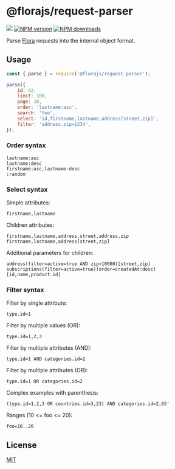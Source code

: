 # @florajs/request-parser

![](https://github.com/florajs/request-parser/workflows/ci/badge.svg)
[![NPM version](https://img.shields.io/npm/v/@florajs/request-parser.svg?style=flat)](https://www.npmjs.com/package/@florajs/request-parser)
[![NPM downloads](https://img.shields.io/npm/dm/@florajs/request-parser.svg?style=flat)](https://www.npmjs.com/package/@florajs/request-parser)

Parse [Flora](https://github.com/florajs/flora) requests into the internal object format.

## Usage

```js
const { parse } = require('@florajs/request-parser');

parse({
    id: 42,
    limit: 100,
    page: 10,
    order: 'lastname:asc',
    search: 'foo',
    select: 'id,firstname,lastname,address[street,zip]',
    filter: 'address.zip=1234',
});
```

### Order syntax

```
lastname:asc
lastname:desc
firstname:asc,lastname:desc
:random
```

### Select syntax

Simple attributes:

```
firstname,lastname
```

Children attributes:

```
firstname,lastname,address.street,address.zip
firstname,lastname,address[street,zip]
```

Additional parameters for children:

```
address(filter=active=true AND zip>10000)[street,zip]
subscriptions(filter=active=true)(order=createdAt:desc)[id,name,product.id]
```

### Filter syntax

Filter by single attribute:

```
type.id=1
```

Filter by multiple values (OR):

```
type.id=1,2,3
```

Filter by multiple attributes (AND):

```
type.id=1 AND categories.id=2
```

Filter by multiple attributes (OR):

```
type.id=1 OR categories.id=2
```

Complex examples with parenthesis:

```
(type.id=1,2,3 OR countries.id=3,23) AND categories.id=2,65'
```

Ranges (10 <= foo <= 20):

```
foo=10..20
```

## License

[MIT](LICENSE)
